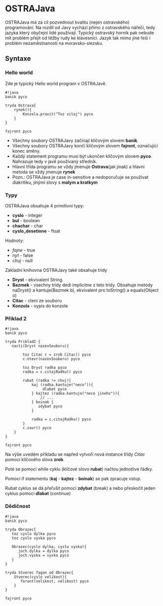 # OSTRAJava #

OSTRAJava má za cíl pozvednout kvalitu (nejen ostravského) programování. Na rozdíl od Javy vychází přímo z ostravského nářečí, tedy jazyka který obyčejní lidé používají. Typický ostravský horník pak nebude mít problém přejít od těžby rudy ke klávesnici. Jazyk tak mimo jiné řeší i problém nezaměstnanosti na moravsko-slezsku.

## Syntaxe ##

### Hello world ###
Zde je typický Hello world program v OSTRAJavě.
```
#!java
banik pyco

tryda Ostrava{
    rynek(){
        Konzola.pravit("Toz vitaj") pyco
    }
} 

fajront pyco

```

* Všechny soubory OSTRAJavy začínají klíčovým slovem **banik**. 
* Všechny soubory OSTRAJavy končí klíčovým slovem **fajront**, označující konec směny.
* Každý statement programu musí být ukončen klíčovým slovem **pyco**. Nahrazuje tedy v javě používaný středník.
* Hlavní třída programu se vždy jmenuje **Ostrava**(jak jinak) a hlavní metoda se vždy jmenuje **rynek**
* Pozn.: OSTRAJava je case in-sensitive a nedoporučuje se používat diakritiku, jinými slovy s **malym a kratkym**

### Typy ###
OSTRAJava obsahuje 4 primitivní typy:

* **cyslo** - integer
* **bul** - boolean
* **chachar** - char
* **cyslo_desetinne** - float

Hodnoty:

* *fajne* - true
* *nyt* - false
* *chuj* - null

Základní knihovna OSTRAJavy také obsahuje tridy

* **Dryst** - ekvivalent String.  
* **Bazmek** - vsechny tridy dedi implicitne z teto tridy. Obsahuje metody naDryst() a kantuje(Bazmek b), ekvivalent pro toString() a equals(Object o)
* **Citac** - cteni ze souboru
* **Konzola** - vypis do konzole

### Příklad 2 ###
```
#!java
banik pyco

tryda Priklad2 {
   nacti(Dryst nazevSouboru){

        toz Citac c = zrob Citac() pyco
        c.otevr(nazevSouboru) pyco

        toz Dryst radka pyco
        radka = c.citajRadku() pyco

        rubat (radka != chuj){
            kaj (radka.kantuje("neco")){
                 dlabat pyco
            } kajtez (radka.kantuje("neco jineho")){
                // ...
            } boinak {
               zdybat pyco
            }

            radka = c.citajRadku() pyco
        }
        c.zavr() pyco
    }
}

fajront pyco 

```

Na výše uvedém příkladu se napřed vytvoří nová instance třídy *Citac* pomocí klíčového slova **zrob**.

Poté se pomocí while cyklu (klíčové slovo **rubat**) načtou jednotlive řádky. 

Pomocí if statementu (**kaj** - **kajtez** - **boinak**) se pak zpracuje vstup.

Rubat cyklus se dá přeřušit pomocí **zdybat** (break) a nebo přeskočit jeden cyklus pomocí **dlabat** (continue)

### Dědičnost ###

```
#!java
banik pyco

tryda Obrazec{
   toz cyslo dylka pyco
   toz cyslo vyska pyco

   Obrazec(cyslo dylka, cyslo vyska){
      joch.dylka = dylka pyco
      joch.vyska = vyska pyco
   }
}

tryda Stverec fagan od Obrazec{
    Stverec(cyslo velikost){
       forant(velikost, velikost) pyco
    }
} 

fajront pyco

```